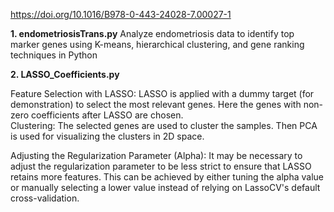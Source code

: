 

https://doi.org/10.1016/B978-0-443-24028-7.00027-1


**1. endometriosisTrans.py**
Analyze endometriosis data to identify top marker genes using K-means, hierarchical clustering, and gene ranking techniques in Python

**2. LASSO_Coefficients.py** <br>

Feature Selection with LASSO: LASSO is applied with a dummy target (for demonstration) to select the most relevant genes. Here the genes with non-zero coefficients after LASSO are chosen. <br>
Clustering: The selected genes are used to cluster the samples. Then PCA is used for visualizing the clusters in 2D space. <br>
   
Adjusting the Regularization Parameter (Alpha): It may be necessary to adjust the regularization parameter to be less strict to ensure that LASSO retains more features. This can be achieved by either tuning the alpha value or manually selecting a lower value instead of relying on LassoCV's default cross-validation.
